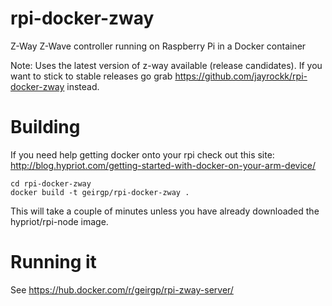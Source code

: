 

# rpi-docker-zway
Z-Way Z-Wave controller running on Raspberry Pi in a Docker container

Note: Uses the latest version of z-way available (release candidates). If you want to stick to stable releases go grab https://github.com/jayrockk/rpi-docker-zway instead.


# Building
If you need help getting docker onto your rpi check out this site: http://blog.hypriot.com/getting-started-with-docker-on-your-arm-device/


```git clone https://github.com/geirgp/rpi-docker-zway.git
cd rpi-docker-zway
docker build -t geirgp/rpi-docker-zway . 
```
This will take a couple of minutes unless you have already downloaded the hypriot/rpi-node image.

# Running it 
See https://hub.docker.com/r/geirgp/rpi-zway-server/